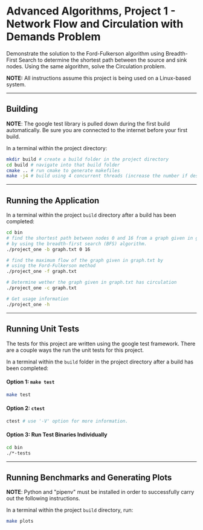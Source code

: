 # Advanced Algorithms, Project 1 - Network Flow and Circulation with Demands Problem #

Demonstrate the solution to the Ford-Fulkerson algorithm using
Breadth-First Search to determine the shortest path between the
source and sink nodes. Using the same algorithm, solve the
Circulation problem.

**NOTE:** All instructions assume this project is being used on a Linux-based system.

---

## Building ##
**NOTE**: The google test library is pulled down during the first build 
automatically. Be sure you are connected to the internet before your first build.

In a terminal within the project directory:

```bash
mkdir build # create a build folder in the project directory
cd build # navigate into that build folder
cmake .. # run cmake to generate makefiles
make -j4 # build using 4 concurrent threads (increase the number if desired) 
```

---

## Running the Application ##

In a terminal within the project `build` directory after a build has been completed:

```bash
cd bin
# find the shortest path between nodes 0 and 16 from a graph given in graph.txt
# by using the breadth-first search (BFS) algorithm. 
./project_one -b graph.txt 0 16

# find the maximum flow of the graph given in graph.txt by
# using the Ford-Fulkerson method
./project_one -f graph.txt

# Determine wether the graph given in graph.txt has circulation
./project_one -c graph.txt

# Get usage information
./project_one -h
```

---

## Running Unit Tests ##
The tests for this project are written using the google test framework.
There are a couple ways the run the unit tests for this project.

In a terminal within the `build` folder in the project directory after a build has been completed:

#### Option 1: `make test` ####
```bash
make test
```

#### Option 2: `ctest` ####
```bash
ctest # use '-V' option for more information.
```

#### Option 3: Run Test Binaries Individually ####
```bash
cd bin
./*-tests
```

---

## Running Benchmarks and Generating Plots

**NOTE**: Python and "pipenv" must be installed in order to successfully carry
          out the following instructions.

In a terminal within the project `build` directory, run:

```bash
make plots
```